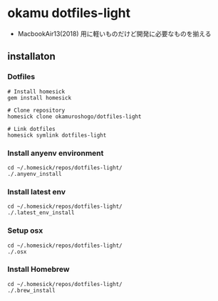 # okamu dotfiles-light
- MacbookAir13(2018) 用に軽いものだけど開発に必要なものを揃える

## installaton
### Dotfiles
```
# Install homesick
gem install homesick

# Clone repository
homesick clone okamuroshogo/dotfiles-light

# Link dotfiles
homesick symlink dotfiles-light
```

### Install anyenv environment
```
cd ~/.homesick/repos/dotfiles-light/
./.anyenv_install
```

### Install latest env
```
cd ~/.homesick/repos/dotfiles-light/
./.latest_env_install
```


### Setup osx
```
cd ~/.homesick/repos/dotfiles-light/
./.osx
```

### Install Homebrew
```
cd ~/.homesick/repos/dotfiles-light/
./.brew_install
```
